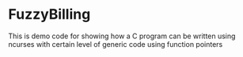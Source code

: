 # FuzzyBilling
This is demo code for showing how a C program can be written using ncurses with certain level of generic code using function pointers
